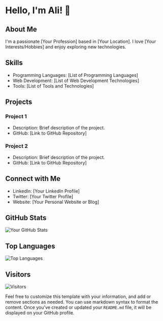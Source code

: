 # Hello, I'm Ali! 👋

## About Me
I'm a passionate [Your Profession] based in [Your Location]. I love [Your Interests/Hobbies] and enjoy exploring new technologies.

## Skills
- Programming Languages: [List of Programming Languages]
- Web Development: [List of Web Development Technologies]
- Tools: [List of Tools and Technologies]

## Projects
### Project 1
- Description: Brief description of the project.
- GitHub: [Link to GitHub Repository]

### Project 2
- Description: Brief description of the project.
- GitHub: [Link to GitHub Repository]

## Connect with Me
- LinkedIn: [Your LinkedIn Profile]
- Twitter: [Your Twitter Profile]
- Website: [Your Personal Website or Blog]

## GitHub Stats
![Your GitHub Stats](https://github-readme-stats.vercel.app/api?username=your-username&show_icons=true&count_private=true&hide=contribs)

## Top Languages
![Top Languages](https://github-readme-stats.vercel.app/api/top-langs/?username=your-username&layout=compact)

## Visitors
![Visitors](https://visitor-badge.glitch.me/badge?page_id=your-username.your-username)

Feel free to customize this template with your information, and add or remove sections as needed. You can use markdown syntax to format the content. Once you've created or updated your `README.md` file, it will be displayed on your GitHub profile.

<!--
**alimasykur27/alimasykur27** is a ✨ _special_ ✨ repository because its `README.md` (this file) appears on your GitHub profile.

Here are some ideas to get you started:

- 🔭 I’m currently working on ...
- 🌱 I’m currently learning ...
- 👯 I’m looking to collaborate on ...
- 🤔 I’m looking for help with ...
- 💬 Ask me about ...
- 📫 How to reach me: ...
- 😄 Pronouns: ...
- ⚡ Fun fact: ...
-->
